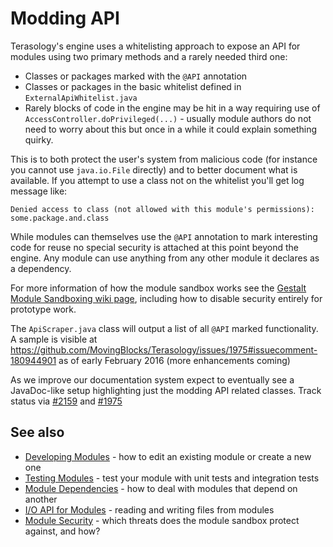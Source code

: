 Modding API
=================

Terasology's engine uses a whitelisting approach to expose an API for modules using two primary methods and a rarely needed third one:

* Classes or packages marked with the `@API` annotation
* Classes or packages in the basic whitelist defined in `ExternalApiWhitelist.java`
* Rarely blocks of code in the engine may be hit in a way requiring use of `AccessController.doPrivileged(...)` - usually module authors do not need to worry about this but once in a while it could explain something quirky.

This is to both protect the user's system from malicious code (for instance you cannot use `java.io.File` directly) and to better document what is available. If you attempt to use a class not on the whitelist you'll get log message like:

`Denied access to class (not allowed with this module's permissions): some.package.and.class`

While modules can themselves use the `@API` annotation to mark interesting code for reuse no special security is attached at this point beyond the engine. Any module can use anything from any other module it declares as a dependency.

For more information of how the module sandbox works see the [Gestalt Module Sandboxing wiki page](https://github.com/MovingBlocks/gestalt/wiki/Module%20Sandboxing), including how to disable security entirely for prototype work.

The `ApiScraper.java` class will output a list of all `@API` marked functionality. A sample is visible at https://github.com/MovingBlocks/Terasology/issues/1975#issuecomment-180944901 as of early February 2016 (more enhancements coming)

As we improve our documentation system expect to eventually see a JavaDoc-like setup highlighting just the modding API related classes. Track status via [#2159](https://github.com/MovingBlocks/Terasology/issues/2159) and [#1975](https://github.com/MovingBlocks/Terasology/issues/1975)

## See also

* [Developing Modules](./Developing-Modules.md) - how to edit an existing module or create a new one
* [Testing Modules](./Testing-Modules.md) - test your module with unit tests and integration tests
* [Module Dependencies](./Module-Dependencies.md) - how to deal with modules that depend on another
* [I/O API for Modules](./IO-API-for-Modules.md) - reading and writing files from modules
* [Module Security](./Module-Security.md) - which threats does the module sandbox protect against, and how?
